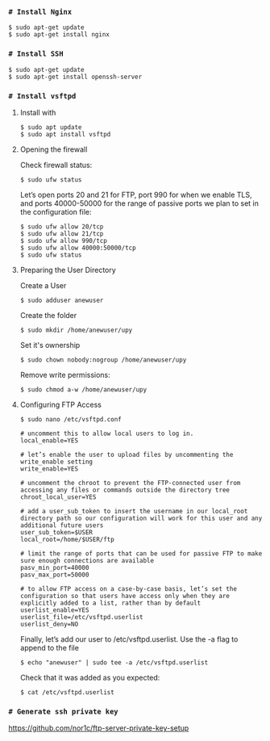### `# Install Nginx`
```
$ sudo apt-get update
$ sudo apt-get install nginx
```

### `# Install SSH`
```
$ sudo apt-get update
$ sudo apt-get install openssh-server
```

### `# Install vsftpd`
1. Install with
    ```
    $ sudo apt update
    $ sudo apt install vsftpd
    ```

2. Opening the firewall

    Check firewall status:
    ```
    $ sudo ufw status
    ```

    Let’s open ports 20 and 21 for FTP, port 990 for when we enable TLS, and ports 40000-50000 for the range of passive ports we plan to set in the configuration file:
    ```
    $ sudo ufw allow 20/tcp
    $ sudo ufw allow 21/tcp
    $ sudo ufw allow 990/tcp
    $ sudo ufw allow 40000:50000/tcp
    $ sudo ufw status
    ```
    
3. Preparing the User Directory
    
    Create a User
    ```
    $ sudo adduser anewuser
    ```
    
    Create the folder
    ```
    $ sudo mkdir /home/anewuser/upy
    ```
    
    Set it's ownership
    ```
    $ sudo chown nobody:nogroup /home/anewuser/upy
    ```
    
    Remove write permissions:
    ```
    $ sudo chmod a-w /home/anewuser/upy
    ```
    
4. Configuring FTP Access
    ```
    $ sudo nano /etc/vsftpd.conf
    ```

    ```
    # uncomment this to allow local users to log in.
    local_enable=YES
    
    # let’s enable the user to upload files by uncommenting the write_enable setting
    write_enable=YES
    
    # uncomment the chroot to prevent the FTP-connected user from accessing any files or commands outside the directory tree
    chroot_local_user=YES
    
    # add a user_sub_token to insert the username in our local_root directory path so our configuration will work for this user and any additional future users
    user_sub_token=$USER
    local_root=/home/$USER/ftp
    
    # limit the range of ports that can be used for passive FTP to make sure enough connections are available
    pasv_min_port=40000
    pasv_max_port=50000
    
    # to allow FTP access on a case-by-case basis, let’s set the configuration so that users have access only when they are explicitly added to a list, rather than by default
    userlist_enable=YES
    userlist_file=/etc/vsftpd.userlist
    userlist_deny=NO
    ```
    
    Finally, let’s add our user to /etc/vsftpd.userlist. Use the -a flag to append to the file
    ```
    $ echo "anewuser" | sudo tee -a /etc/vsftpd.userlist
    ```
    
    Check that it was added as you expected:
    ```
    $ cat /etc/vsftpd.userlist
    ```
    
    

### `# Generate ssh private key`

https://github.com/nor1c/ftp-server-private-key-setup
